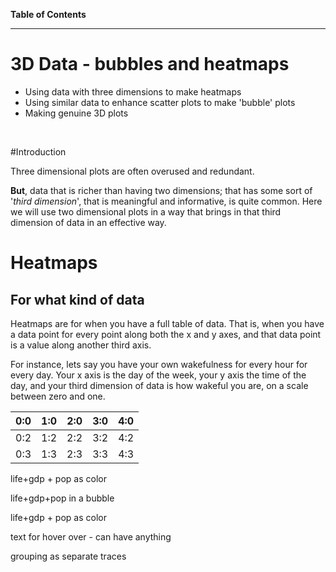 **Table of Contents**
<!-- toc -->
---

# 3D Data - bubbles and heatmaps

* Using data with three dimensions to make heatmaps
* Using similar data to enhance scatter plots to make 'bubble' plots
* Making genuine 3D plots

<!--sec data-title="Summary" data-id="s1" data-show=true data-collapse=false ces-->

<!--endsec-->

<br>


#Introduction

Three dimensional plots are often overused and redundant.  

**But**, data that is richer than having two dimensions; that has some sort of '*third dimension*', that is meaningful and informative, is quite common.  Here we will use two dimensional plots in a way that brings in that third dimension of data in an effective way.


# Heatmaps

## For what kind of data
Heatmaps are for when you have a full table of data.  That is, when you have a data point for every point along both the x and y axes, and that data point is a value along another third axis.

For instance, lets say you have your own wakefulness for every hour for every day.  Your x axis is the day of the week, your y axis the time of the day, and your third dimension of data is how wakeful you are, on a scale between zero and one.

| 0:0 | 1:0 | 2:0 | 3:0 | 4:0 |
| -- | -- | -- | -- | -- |
| 0:2 | 1:2 | 2:2 | 3:2 | 4:2 |
| 0:3 | 1:3 | 2:3 | 3:3 | 4:3 |



life+gdp + pop as color

life+gdp+pop in a bubble

life+gdp + pop as color

text for hover over - can have anything

grouping as separate traces